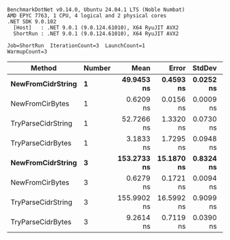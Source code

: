 ```

BenchmarkDotNet v0.14.0, Ubuntu 24.04.1 LTS (Noble Numbat)
AMD EPYC 7763, 1 CPU, 4 logical and 2 physical cores
.NET SDK 9.0.102
  [Host]   : .NET 9.0.1 (9.0.124.61010), X64 RyuJIT AVX2
  ShortRun : .NET 9.0.1 (9.0.124.61010), X64 RyuJIT AVX2

Job=ShortRun  IterationCount=3  LaunchCount=1  
WarmupCount=3  

```
| Method             | Number | Mean        | Error      | StdDev    | Min         | Max         | Allocated |
|------------------- |------- |------------:|-----------:|----------:|------------:|------------:|----------:|
| **NewFromCidrString**  | **1**      |  **49.9453 ns** |  **0.4593 ns** | **0.0252 ns** |  **49.9186 ns** |  **49.9686 ns** |         **-** |
| NewFromCirBytes    | 1      |   0.6209 ns |  0.0156 ns | 0.0009 ns |   0.6201 ns |   0.6218 ns |         - |
| TryParseCidrString | 1      |  52.7266 ns |  1.3320 ns | 0.0730 ns |  52.6641 ns |  52.8069 ns |         - |
| TryParseCidrBytes  | 1      |   3.1833 ns |  1.7295 ns | 0.0948 ns |   3.1095 ns |   3.2903 ns |         - |
| **NewFromCidrString**  | **3**      | **153.2733 ns** | **15.1870 ns** | **0.8324 ns** | **152.4277 ns** | **154.0920 ns** |         **-** |
| NewFromCirBytes    | 3      |   0.6279 ns |  0.1721 ns | 0.0094 ns |   0.6214 ns |   0.6387 ns |         - |
| TryParseCidrString | 3      | 155.9902 ns | 16.5992 ns | 0.9099 ns | 155.0251 ns | 156.8324 ns |         - |
| TryParseCidrBytes  | 3      |   9.2614 ns |  0.7119 ns | 0.0390 ns |   9.2238 ns |   9.3017 ns |         - |
